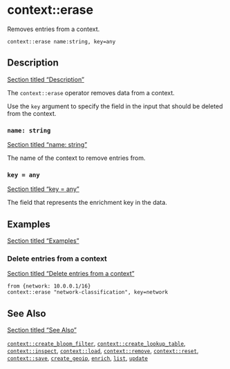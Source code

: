 # context::erase

Removes entries from a context.

```tql
context::erase name:string, key=any
```

## Description

[Section titled “Description”](#description)

The `context::erase` operator removes data from a context.

Use the `key` argument to specify the field in the input that should be deleted from the context.

### `name: string`

[Section titled “name: string”](#name-string)

The name of the context to remove entries from.

### `key = any`

[Section titled “key = any”](#key--any)

The field that represents the enrichment key in the data.

## Examples

[Section titled “Examples”](#examples)

### Delete entries from a context

[Section titled “Delete entries from a context”](#delete-entries-from-a-context)

```plaintext
from {network: 10.0.0.1/16}
context::erase "network-classification", key=network
```

## See Also

[Section titled “See Also”](#see-also)

[`context::create_bloom_filter`](/reference/operators/context/create_bloom_filter), [`context::create_lookup_table`](/reference/operators/context/create_lookup_table), [`context::inspect`](/reference/operators/context/inspect), [`context::load`](/reference/operators/context/load), [`context::remove`](/reference/operators/context/remove), [`context::reset`](/reference/operators/context/reset), [`context::save`](/reference/operators/context/save), [`create_geoip`](/reference/operators/context/create_geoip), [`enrich`](/reference/operators/context/enrich), [`list`](/reference/operators/context/list), [`update`](/reference/operators/context/update)